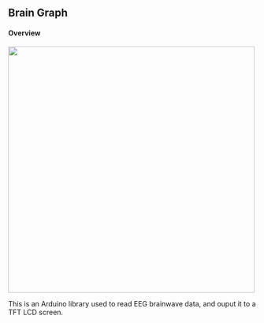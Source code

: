 ## Brain Graph

#### Overview

<img width="500" src="screenshot.jpg" />

This is an Arduino library used to read EEG brainwave data, and ouput it to a TFT LCD screen.  
